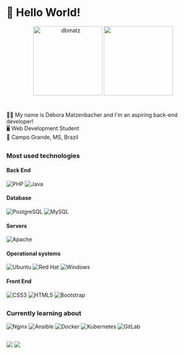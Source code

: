 <h1>👋 Hello World!</h1>

<p align="center">
	<img height="180em" src=https://github-readme-stats.vercel.app/api?username=dbmatz&show_icons=true&theme=dracula alt=dbmatz />
	<img height="180em" src="https://github-readme-stats.vercel.app/api/top-langs/?username=dbmatz&layout=compact&langs_count=7&theme=dracula&"/>
</p>

# 
👩‍💻 My name is Débora Matzenbacher and I'm an aspiring back-end developer!
<br>
🖥 Web Development Student
<br>
📍 Campo Grande, MS, Brazil

##

### Most used technologies
  #### Back End
  ![PHP](https://img.shields.io/badge/Php-777BB4?style=for-the-badge&logo=php&logoColor=white)
  ![Java](https://img.shields.io/badge/java-%23ED8B00.svg?style=for-the-badge&logo=openjdk&logoColor=white)
  
  #### Database
  ![PostgreSQL](https://img.shields.io/badge/PostgreSQL-316192?style=for-the-badge&logo=postgresql&logoColor=white)
  ![MySQL](https://img.shields.io/badge/mysql-%2300f.svg?style=for-the-badge&logo=mysql&logoColor=white)
  
  #### Servers
  ![Apache](https://img.shields.io/badge/apache-%23D42029.svg?style=for-the-badge&logo=apache&logoColor=white)
  
  #### Operational systems
  ![Ubuntu](https://img.shields.io/badge/Ubuntu-E95420?style=for-the-badge&logo=ubuntu&logoColor=white)
  ![Red Hat](https://img.shields.io/badge/Red%20Hat-EE0000?style=for-the-badge&logo=redhat&logoColor=white)
  ![Windows](https://img.shields.io/badge/Windows-0078D6?style=for-the-badge&logo=windows&logoColor=white)
  
  #### Front End
  ![CSS3](https://img.shields.io/badge/CSS3-1572B6?style=for-the-badge&logo=css3&logoColor=white)
  ![HTML5](https://img.shields.io/badge/HTML5-E34F26?style=for-the-badge&logo=html5&logoColor=white)
  ![Bootstrap](https://img.shields.io/badge/bootstrap-%23563D7C.svg?style=for-the-badge&logo=bootstrap&logoColor=white)
  

 ##
 
 ### Currently learning about
 ![Nginx](https://img.shields.io/badge/nginx-%23009639.svg?style=for-the-badge&logo=nginx&logoColor=white)
 ![Ansible](https://img.shields.io/badge/ansible-%231A1918.svg?style=for-the-badge&logo=ansible&logoColor=white)
 ![Docker](https://img.shields.io/badge/docker-%230db7ed.svg?style=for-the-badge&logo=docker&logoColor=white)
 ![Kubernetes](https://img.shields.io/badge/kubernetes-%23326ce5.svg?style=for-the-badge&logo=kubernetes&logoColor=white)
 ![GitLab](https://img.shields.io/badge/gitlab-%23181717.svg?style=for-the-badge&logo=gitlab&logoColor=white)
 
 ##
 
<div>
  <a href = "mailto:matzenbacher06@gmail.com"><img src="https://img.shields.io/badge/-Gmail-%23333?style=for-the-badge&logo=gmail&logoColor=white" target="_blank"></a>
  <a href="https://www.linkedin.com/in/d%C3%A9bora-matzenbacher-pacheco-33705916b/" target="_blank"><img src="https://img.shields.io/badge/-LinkedIn-%230077B5?style=for-the-badge&logo=linkedin&logoColor=white" target="_blank"></a> 
</div>

